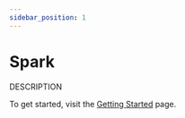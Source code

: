 ```yaml
---
sidebar_position: 1
---
```


# Spark
DESCRIPTION

To get started, visit the [Getting Started](/docs/GettingStarted) page.